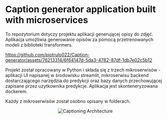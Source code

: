 # Caption generator application built with microservices

To repozytorium dotyczy projektu aplikacji generującej opisy do zdjęć. Aplikacja umożliwia generowanie opisów za pomocą przetrenowanych modeli z biblioteki transformers.

https://github.com/piotrulo022/Caption-generator/assets/76213314/6f64147d-5da3-4782-87df-1db7e02c5b12


Projekt został opracowany w Python i składa się z trzech mikroserwisów - aplikacji UI napisanej w środowisku streamlit, mikroserwisu backend dostarczającego narzędzia do predykcji oraz bazy danych przechowującej zapisane przez uzytkownika predykcje. Aplikacja jest skonteneryzowana dockerem.

Każdy z mikroserwisów został osobno opisany w folderach.
<div style="text-align:center;">
    <img src="https://github.com/piotrulo022/Caption-generator/assets/76213314/e1b8f9e8-59a7-4708-b545-f4b5b575cd68" alt="Captioning Architecture">
</div>
